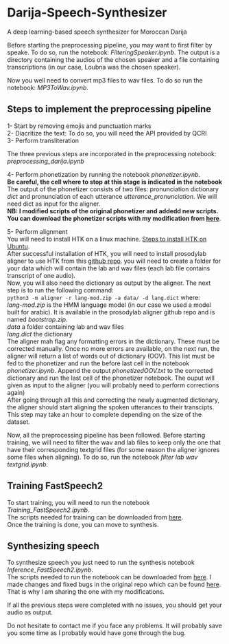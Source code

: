 # Darija-Speech-Synthesizer
A deep learning-based speech synthesizer for Moroccan Darija  

Before starting the preprocessing pipeline, you may want to first filter by speake. To do so, run the notebook: _FilteringSpeaker.ipynb_. The output is a directory containing the audios of the chosen speaker and a file containing transcriptions (in our case, Loubna was the chosen speaker).  

Now you well need to convert mp3 files to wav files. To do so run the notebook: _MP3ToWav.ipynb_.  

## Steps to implement the preprocessing pipeline

1- Start by removing emojis and punctuation marks  
2- Diacritize the text: To do so, you will need the API provided by QCRI  
3- Perform transliteration  

The three previous steps are incorporated in the preprocessing notebook: _preprocessing_darija.ipynb_  

4- Perform phonetization by running the notebook _phonetizer.ipynb_.  
**Be careful, the cell where to stop at this stage is indicated in the notebook**  
The output of the phonetizer consists of two files: pronunciation dictionary _dict_ and pronunciation of each utterance _utterance_pronunciation_. We will need dict as input for the aligner.  
**NB: I modified scripts of the original phonetizer and addedd new scripts. You can download the phonetizer scripts with my modification from [here](https://drive.google.com/drive/folders/1Ryw8GHCD0FS0B33hEywm6UhZpKOqyj1O?usp=sharing)**.

5- Perform alignment  
You will need to install HTK on a linux machine. [Steps to install HTK on Ubuntu](https://gist.github.com/laic/39b8b2e156c39c778888aa825aee9877).  
After successful installation of HTK, you will need to install prosodylab aligner to use HTK from this [github repo](https://github.com/nawarhalabi/Prosodylab-Aligner). you will need to create a folder for your data which will contain the lab and wav files (each lab file contains transcript of one audio).  
Now, you will also need the dictionary as output by the aligner. The next step is to run the following command:  
`python3 -m aligner -r lang-mod.zip -a data/ -d lang.dict` where:  
_lang-mod.zip_ is the HMM language model (in our case we used a model built for arabic). It is available in the prosodylab aligner github repo and is named _bootstrap.zip_.  
_data_ a folder containing lab and wav files  
_lang.dict_ the dictionary  
The aligner mah flag any formatting errors in the dictionary. These must be corrected manually. Once no more errors are available, on the next run, the aligner will return a list of words out of dictionary (OOV). This list must be fed to the phonetizer and run the before last cell in the notebook _phonetizer.ipynb_. Append the output _phonetizedOOV.txt_ to the corrected dictionary and run the last cell of the phonetizer notebook. The ouput will given as input to the aligner (you will probably need to perform corrections again)    
After going through all this and correcting the newly augmented dictionary, the aligner should start aligning the spoken utterances to their transcipts. This step may take an hour to complete depending on the size of the dataset.

Now, all the preprocessing pipeline has been followed. Before starting training, we will need to filter the wav and lab files to keep only the one that have their corresponding textgrid files (for some reason the aligner ignores some files when aligning). To do so, run the notebook _filter lab wav textgrid.ipynb_.

## Training FastSpeech2

To start training, you will need to run the notebook _Training_FastSpeech2.ipynb_.  
The scripts needed for training can be downloaded from [here](https://drive.google.com/drive/folders/1pK3FbMlXuTGC0cseaPdP7xqxuKxA_Jv6?usp=sharing).  
Once the training is done, you can move to synthesis.

## Synthesizing speech

To synthesize speech you just need to run the synthesis notebook _Inference_FastSpeech2.ipynb_.  
The scripts needed to run the notebook can be downloaded from [here](https://drive.google.com/drive/folders/1UM22IgwB_LU4b3BK9InDyuNoiHRITJ2D?usp=sharing). I made changes and fixed bugs in the original repo which can be found [here](https://github.com/ARBML/klaam). That is why I am sharing the one with my modifications.

If all the previous steps were completed with no issues, you should get your audio as output.

Do not hesitate to contact me if you face any problems. It will probably save you some time as I probably would have gone through the bug.
